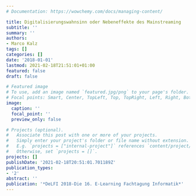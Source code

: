 ```yaml
---
# Documentation: https://wowchemy.com/docs/managing-content/

title: Digitalisierungswahnsinn oder Nebeneffekte des Mainstreaming
subtitle: ''
summary: ''
authors:
- Marco Kalz
tags: []
categories: []
date: '2018-01-01'
lastmod: 2021-02-18T21:51:01+01:00
featured: false
draft: false

# Featured image
# To use, add an image named `featured.jpg/png` to your page's folder.
# Focal points: Smart, Center, TopLeft, Top, TopRight, Left, Right, BottomLeft, Bottom, BottomRight.
image:
  caption: ''
  focal_point: ''
  preview_only: false

# Projects (optional).
#   Associate this post with one or more of your projects.
#   Simply enter your project's folder or file name without extension.
#   E.g. `projects = ["internal-project"]` references `content/project/deep-learning/index.md`.
#   Otherwise, set `projects = []`.
projects: []
publishDate: '2021-02-18T20:51:01.701189Z'
publication_types:
- '2'
abstract: ''
publication: '*DeLFI 2018-Die 16. E-Learning Fachtagung Informatik*'
---
```


